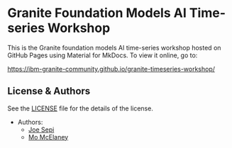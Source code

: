 # Granite Foundation Models AI Time-series Workshop

This is the Granite foundation models AI time-series workshop hosted on GitHub Pages using Material for MkDocs. To view it online, go to:

<https://ibm-granite-community.github.io/granite-timeseries-workshop/>

## License & Authors

See the [LICENSE](./LICENSE) file for the details of the license.

- Authors:
  - [Joe Sepi](https://github.com/joesepi)
  - [Mo McElaney](https://github.com/mmcelaney)
